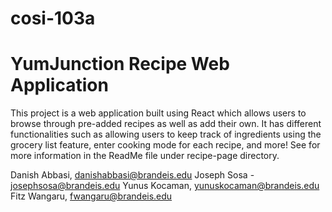 # cosi-103a

# YumJunction Recipe Web Application
This project is a web application built using React which allows users to browse through pre-added recipes as well as add their own. It has different functionalities such as allowing users to keep track of ingredients using the grocery list feature, enter cooking mode for each recipe, and more! See for more information in the ReadMe file under recipe-page directory. 

Danish Abbasi, danishabbasi@brandeis.edu
Joseph Sosa - josephsosa@brandeis.edu
Yunus Kocaman, yunuskocaman@brandeis.edu
Fitz Wangaru, fwangaru@brandeis.edu

